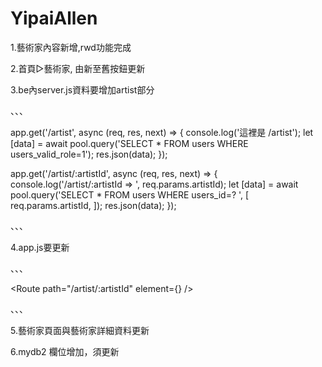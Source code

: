 # YipaiAllen #

1.藝術家內容新增,rwd功能完成

2.首頁▷藝術家, 由新至舊按鈕更新

3.be內server.js資料要增加artist部分

、、、

app.get('/artist', async (req, res, next) => {
  console.log('這裡是 /artist');
  let [data] = await pool.query('SELECT * FROM users WHERE users_valid_role=1');
  res.json(data);
});

app.get('/artist/:artistId', async (req, res, next) => {
  console.log('/artist/:artistId => ', req.params.artistId);
  let [data] = await pool.query('SELECT * FROM users WHERE users_id=? ', [
    req.params.artistId,
  ]);
  res.json(data);
});

、、、

4.app.js要更新

、、、

<Route path="/artist/:artistId" element={<ArtistDetail />} />

、、、

5.藝術家頁面與藝術家詳細資料更新

6.mydb2 欄位增加，須更新
